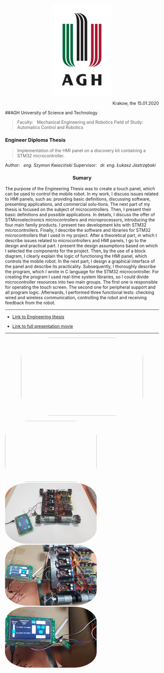 <p align="center">
<img src="photos//agh_logo.jpg" width="200" height="300">
</p>

<p align="right">Krakow, the 15.01.2020</p> 


##AGH University of Science and Technology
>Faculty:     &nbsp;         Mechanical Engineering and Robotics
>Field of  Study: &nbsp;  Automatics Control and Robotics

### Engineer Diploma Thesis
>Implementation of the HMI panel on a discovery kit containing a STM32 microcontroller.

Author: &nbsp; _eng. Szymon Kwieciński_
Supervisor: &nbsp; _dr. eng. Łukasz Jastrzębski_

<h3 align="center" id="header">Sumary</h3>

The purpose of the Engineering Thesis was to create a touch panel, which can be used to control the mobile robot. In my work, I discuss issues related to HMI panels, such as: providing basic definitions, discussing software, presenting applications, and commercial solu-tions. The next part of my thesis is focused on the subject of microcontrollers. Then, I present their basic definitions and possible applications. In details, I discuss the offer of STMicroelectronics microcontrollers and microprocessors, introducing the four main family products. I present two development kits with STM32 microcontrollers. Finally, I describe the software and libraries for STM32 microcontrollers that I used in my project. After a theoretical part, in which I describe issues related to microcontrollers and HMI panels, I go to the design and practical part. I present the design assumptions based on which I selected the components for the project. Then, by the use of a block diagram, I clearly explain the logic of functioning the HMI panel, which controls the mobile robot. In the next part, I design a graphical interface of the panel and describe its practicality. Subsequently, I thoroughly describe the program, which I wrote in C language for the STM32 microcontroller. For creating the program I used real-time system libraries, so I could divide microcontroller resources into two main groups. The first one is responsible for operating the touch screen. The second one for peripheral support and all program logic. Afterwards, I performed three functional tests: checking wired and wireless communication, controlling the robot and receiving feedback from the robot.

---
* [Link to Engineering thesis](https://drive.google.com/file/d/14FZgkoUxqxhLuxade8oF_x2I-tRbyFQE/view?usp=sharing)

* [Link to full presentation movie](https://youtu.be/R8Yqq7nlyo0)

---


<p align="center">
<img  src="photos//short_presentation.gif" width="400" height="256" style="border-radius:25%">
</p>
<img  src="photos//1.jpg" width="300" height="200" style="border-radius:25%">
<img  src="photos//2.jpg" width="300" height="200" style="border-radius:25%">
<img  src="photos//3.jpg" width="300" height="200" style="border-radius:25%">
<img  src="photos//4.jpg" width="300" height="200" style="border-radius:25%">


